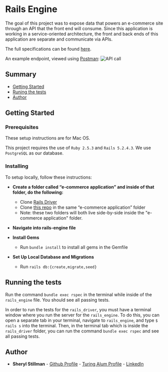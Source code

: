 # Rails Engine

The goal of this project was to expose data that powers an e-commerce site through an API that the front end will consume. Since this application is working in a service-oriented architecture, the front and back ends of this application are separate and communicate via APIs.

The full specifications can be found
[here](https://backend.turing.io/module3/projects/rails_engine/).

An example endpoint, viewed using [Postman](https://www.postman.com/):
![API call](https://user-images.githubusercontent.com/7945439/103421886-f46fb200-4b5b-11eb-9e3d-d572d47f3ab3.png)

## Summary

  - [Getting Started](#getting-started)
  - [Runing the tests](#running-the-tests)
  - [Author](#author)

## Getting Started

### Prerequisites

These setup instructions are for Mac OS.

This project requires the use of `Ruby 2.5.3` and `Rails 5.2.4.3`. We use `PostgreSQL` as our database.

### Installing

To setup locally, follow these instructions:
  * __Create a folder called “e-commerce application” and inside of that folder, do the following:__
    * Clone [Rails Driver](https://github.com/turingschool-examples/rails_driver)
    * Clone [this repo](https://github.com/stillsheryl/rails_engine) in the same “e-commerce application” folder
    * Note: these two folders will both live side-by-side inside the "e-commerce application" folder.
  * __Navigate into rails-engine file__
    
  * __Install Gems__
    * Run `bundle install` to install all gems in the Gemfile
  * __Set Up Local Database and Migrations__
    * Run `rails db:{create,migrate,seed}`

## Running the tests

Run the command `bundle exec rspec` in the terminal while inside of the `rails_engine` file. You should see all passing tests.

In order to run the tests for the `rails_driver`, you must have a terminal window where you run the server for the `rails_engine`. To do this, you can open a separate tab in your terminal, navigate to `rails_engine`, and type `$ rails s` into the terminal. Then, in the terminal tab which is inside the `rails_driver` folder, you can run the command `bundle exec rspec` and see all passing tests.

## Author

  - **Sheryl Stillman** - [Github Profile](https://github.com/stillsheryl) - [Turing Alum Profile](https://alumni.turing.io/alumni/sheryl-stillman) - [LinkedIn](https://www.linkedin.com/in/sherylstillman1/)
